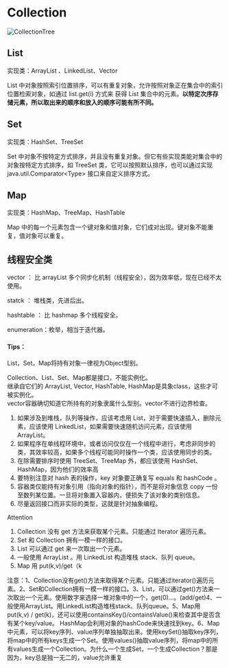 # Collection



![CollectionTree](../../.gitbook/assets/collectiontree.jpg)

## List

实现类：ArrayList 、LinkedList、Vector

List 中对象按照索引位置排序，可以有重复对象，允许按照对象正在集合中的索引位置检索对象，如通过 list.get\(i\) 方式来 获得 List 集合中的元素。**以特定次序存储元素，所以取出来的顺序和放入的顺序可能有所不同。**

## Set

实现类：HashSet、TreeSet

Set 中对象不按特定方式排序，并且没有重复对象。但它有些实现类能对集合中的对象按特定方式排序，如 TreeSet 类，它可以按照默认排序，也可以通过实现 java.util.Comparator&lt;Type&gt; 接口来自定义排序方式。

## Map

实现类：HashMap、TreeMap、HashTable

Map 中的每一个元素包含一个键对象和值对象，它们成对出现。键对象不能重复，值对象可以重复。

## 线程安全类

vector ： 比 arrayList 多个同步化机制（线程安全），因为效率低，现在已经不太使用。

statck ： 堆栈类，先进后出。

hashtable ： 比 hashmap 多个线程安全。

enumeration：枚举，相当于迭代器。

#### Tips：

List，Set，Map将持有对象一律视为Object型别。

Collection、List、Set、Map都是接口，不能实例化。  
    继承自它们的 ArrayList, Vector, HashTable, HashMap是具象class，这些才可被实例化。  
vector容器确切知道它所持有的对象隶属什么型别。vector不进行边界检查。

1. 如果涉及到堆栈，队列等操作，应该考虑用 List，对于需要快速插入，删除元素，应该使用 LinkedList，如果需要快速随机访问元素，应该使用 ArrayList。
2. 如果程序在单线程环境中，或者访问仅仅在一个线程中进行，考虑非同步的类，其效率较高，如果多个线程可能同时操作一个类，应该使用同步的类。
3. 在除需要排序时使用 TreeSet、TreeMap 外，都应该使用 HashSet、HashMap，因为他们的效率高
4. 要特别注意对 hash 表的操作，key 对象要正确复写 equals 和 hashCode 。
5. 容器类仅能持有对象引用（指向对象的指针），而不是将对象信息 copy 一份至数列某位置。一旦将对象置入容器内，便损失了该对象的类别信息。
6. 尽量返回接口而非实际的类型，这就是针对抽象编程。

Attention

1. Collection 没有 get 方法来获取某个元素。只能通过 Iterator 遍历元素。
2. Set 和 Collection 拥有一模一样的接口。
3. List 可以通过 get 来一次取出一个元素。
4. 一般使用 ArrayList 。用 LinkedList 构造堆栈 stack、队列 queue。
5. Map 用 put\(k,v\)/get（k

 注意：1、Collection没有get\(\)方法来取得某个元素。只能通过iterator\(\)遍历元素。2、Set和Collection拥有一模一样的接口。3、List，可以通过get\(\)方法来一次取出一个元素。使用数字来选择一堆对象中的一个，get\(0\)...。\(add/get\)4、一般使用ArrayList。用LinkedList构造堆栈stack、队列queue。5、Map用 put\(k,v\) / get\(k\)，还可以使用containsKey\(\)/containsValue\(\)来检查其中是否含有某个key/value。      HashMap会利用对象的hashCode来快速找到key。6、Map中元素，可以将key序列、value序列单独抽取出来。使用keySet\(\)抽取key序列，将map中的所有keys生成一个Set。使用values\(\)抽取value序列，将map中的所有values生成一个Collection。为什么一个生成Set，一个生成Collection？那是因为，key总是独一无二的，value允许重复

